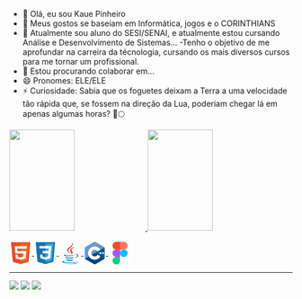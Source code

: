 
- 👋 Olá, eu sou Kaue Pinheiro
- 👀 Meus gostos se baseiam em Informática, jogos e o CORINTHIANS
- 🌱 Atualmente sou aluno do SESI/SENAI, e atualmente estou cursando Análise e Desenvolvimento de Sistemas...
-Tenho o objetivo de me aprofundar na carreira da técnologia, cursando os mais diversos cursos para me tornar um profissional.
- 💞️ Estou procurando colaborar em...
- 😄 Pronomes: ELE/ELE
- ⚡ Curiosidade: Sabia que os foguetes deixam a Terra a uma velocidade tão rápida que, se fossem na direção da Lua, poderiam chegar lá em apenas algumas horas? 🚀🌕

 <div> <a href="https://github.com/K4uePinheiro">
    <img height="180em"  width="48%" src="https://github-readme-stats.vercel.app./api?username=K4uePinheiro&show_icons=true&theme=transparent&include_all_commit=true&count_private=true"/>
    <img height="180em"  width="48%" src="https://github-readme-stats.vercel.app./api/top-langs/?username=K4uePinheiro&layout=compact&langs_count=168&theme=transparent"/>
</div>

<div style="display: inline_block"><br>
<img align="center" alt="kaue" height="40" wigth="40" src="https://raw.githubusercontent.com/devicons/devicon/master/icons/html5/html5-original.svg">
<img align="center" alt="kaue" height="40" wigth="50" src="https://raw.githubusercontent.com/devicons/devicon/master/icons/css3/css3-original.svg">
<img align="center" alt="kaue" height="40" wigth="40" src="https://raw.githubusercontent.com/devicons/devicon/master/icons/java/java-original.svg">
<img align="center" alt="kaue" height="40" wigth="40" src="https://raw.githubusercontent.com/devicons/devicon/master/icons/cplusplus/cplusplus-original.svg">
<img align="center" alt="kaue" height="40" wigth="40" src="https://raw.githubusercontent.com/devicons/devicon/master/icons/figma/figma-original.svg">
</div>
<hr>

<div>
  <a href="mailto:kaue.g.pinheiro@aluno.senai.br"><img src="https://img.shields.io/badge/Gmail-D14836?style=for-the-badge&logo=gmail&logoColor=white" target="_blank"></a>
  <a href="https://www.linkedin.com/in/kau%C3%AA-pinheiro-5717092ab/" target="_blank"><img src="https://img.shields.io/badge/LinkedIn-0077B5?style=for-the-badge&logo=linkedin&logoColor=white" target="-blank"></a>
  <a href="https://www.instagram.com/kauxlsp/" target="_blank"><img src="https://img.shields.io/badge/Instagram-E4405F?style=for-the-badge&logo=instagram&logoColor=white" target="_blank"></a>
</div>

